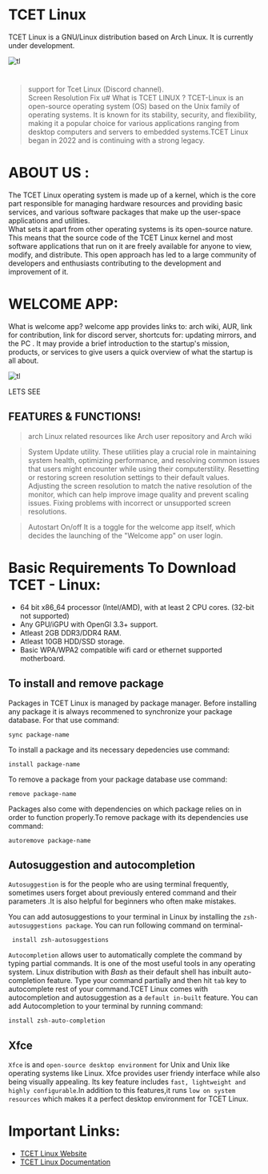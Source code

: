 # TCET Linux

TCET Linux is a GNU/Linux distribution based on Arch Linux. It is currently under development. 

![tl](https://user-images.githubusercontent.com/55846983/227738673-5d215644-d234-4066-b97a-79aebf3b3301.jpeg)

#
> support for Tcet Linux (Discord channel).  
> Screen Resolution Fix u# What is TCET LINUX ? 
TCET-Linux is an open-source operating system (OS) based on the Unix family of operating systems. It is known for its stability, security, and flexibility, making it a popular choice for various applications ranging from desktop computers and servers to embedded systems.TCET Linux began in 2022 and is continuing with a strong legacy.

# ABOUT US :
The TCET Linux operating system is made up of a kernel, which is the core part responsible for managing hardware resources and providing basic services, and various software packages that make up the user-space applications and utilities.  
What sets it apart from other operating systems is its open-source nature. This means that the source code of the TCET Linux kernel and most software applications that run on it are freely available for anyone to view, modify, and distribute. This open approach has led to a large community of developers and enthusiasts contributing to the development and improvement of it.
 
# WELCOME APP:
What is welcome app?
welcome app provides links to: arch wiki, AUR, link for contribution, link for discord server, shortcuts for: updating mirrors, and the PC . It may provide a brief introduction to the startup's mission, products, or services to give users a quick overview of what the startup is all about.

![tl](https://cdn.discordapp.com/attachments/1077235507702013983/1140694346711179378/welcomeapp.png)

LETS SEE
## FEATURES & FUNCTIONS!
> arch Linux related resources like Arch user repository and Arch wiki

> System Update utility.
  These utilities play a crucial role in maintaining system health, optimizing performance, and resolving common issues that users might encounter while using their computerstility.
  Resetting or restoring screen resolution settings to their default values.
  Adjusting the screen resolution to match the native resolution of the monitor, which can help improve image quality and prevent scaling issues.
  Fixing problems with incorrect or unsupported screen resolutions.
 
> Autostart On/off
It is a toggle for the welcome app itself, which decides the launching of the "Welcome app" on user login.
> 
# Basic Requirements To Download TCET - Linux:
- 64 bit x86_64 processor (Intel/AMD), with at least 2 CPU cores. (32-bit not supported)
- Any GPU/iGPU with OpenGl 3.3+ support.
- Atleast 2GB DDR3/DDR4 RAM.
- Atleast 10GB HDD/SSD storage.
- Basic WPA/WPA2 compatible wifi card or ethernet supported motherboard.

## To install and remove package
Packages in TCET Linux is managed by package manager.
Before installing any package it is always recommened to synchronize your package database. For that use command:
```
sync package-name
```
To install a package and its necessary depedencies use command:
```
install package-name
```
To remove a package from your package database use command:
```
remove package-name
```
Packages also come with dependencies on which package relies on in order to function properly.To remove package with its dependencies use command:
```
autoremove package-name
```

## Autosuggestion and autocompletion
 `Autosuggestion` is for the people who are using terminal frequently, sometimes users forget about previously entered command and their parameters .It is also helpful for beginners who often make mistakes.

 You can add autosuggestions to your terminal in Linux by installing the `zsh-autosuggestions package`. You can run following command on terminal-
```
 install zsh-autosuggestions
```

`Autocompletion` allows user to automatically complete the command by typing partial commands. It is one of the most useful tools in any operating system. Linux distribution with *Bash* as their default shell has inbuilt auto-completion feature. Type your command partially and then hit `tab` key to autocomplete rest of your command.TCET Linux comes with autocompletion and autosuggestion as a `default in-built` feature.
You can add Autocompletion to your terminal by running command:
```
install zsh-auto-completion
```

## Xfce
`Xfce` is and `open-source desktop environment` for Unix and Unix like operating systems like Linux. Xfce provides user friendy interface while also being visually appealing. Its key feature includes `fast, lightweight and highly configurable`.In addition to this features,it runs `low on system resources` which makes it a perfect desktop environment for TCET Linux.  


# Important Links:

- [TCET Linux Website](https://linux.tcetmumbai.in/)
- [TCET Linux Documentation](https://opensource.tcetmumbai.in/docs/projects/tcet-linux/about-tcet-linux)
